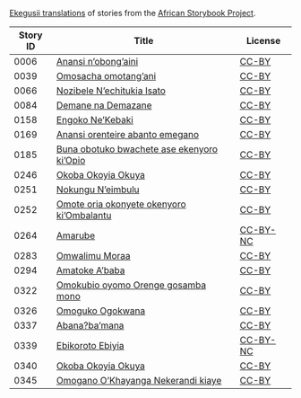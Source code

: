 [Ekegusii translations](http://africanstorybook.org/language/ekegusii) of stories from the [African Storybook Project](http://africanstorybook.org).

Story ID | Title | License
-------- | ----- | -------
0006 | [Anansi n’obong’aini](http://africanstorybook.org/stories/anansi-n’obong’aini) | [CC-BY](https://creativecommons.org/licenses/by/3.0/)
0039 | [Omosacha omotang’ani](http://africanstorybook.org/stories/omosacha-omotang’ani) | [CC-BY](https://creativecommons.org/licenses/by/3.0/)
0066 | [Nozibele N’echitukia Isato](http://africanstorybook.org/stories/nozibele-n’echitukia-isato) | [CC-BY](https://creativecommons.org/licenses/by/3.0/)
0084 | [Demane na Demazane](http://africanstorybook.org/stories/demane-na-demazane-2) | [CC-BY](https://creativecommons.org/licenses/by/3.0/)
0158 | [Engoko Ne’Kebaki](http://africanstorybook.org/stories/engoko-ne’kebaki) | [CC-BY](https://creativecommons.org/licenses/by/3.0/)
0169 | [Anansi orenteire abanto emegano ](http://africanstorybook.org/stories/anansi-orenteire-abanto-emegano) | [CC-BY](https://creativecommons.org/licenses/by/3.0/)
0185 | [Buna obotuko bwachete ase ekenyoro ki’Opio](http://africanstorybook.org/stories/buna-obotuko-bwachete-ase-ekenyoro-ki’opio) | [CC-BY](https://creativecommons.org/licenses/by/3.0/)
0246 | [Okoba Okoyia Okuya ](http://africanstorybook.org/stories/okoba-okoyia-okuya) | [CC-BY](https://creativecommons.org/licenses/by/3.0/)
0251 | [Nokungu N’eimbulu](http://africanstorybook.org/stories/nokungu-n’eimbulu) | [CC-BY](https://creativecommons.org/licenses/by/3.0/)
0252 | [Omote  oria okonyete  okenyoro ki’Ombalantu](http://africanstorybook.org/stories/omote-oria-okonyete-okenyoro-ki’ombalantu) | [CC-BY](https://creativecommons.org/licenses/by/3.0/)
0264 | [Amarube](http://africanstorybook.org/stories/amarube) | [CC-BY-NC](http://creativecommons.org/licenses/by-nc/3.0/)
0283 | [Omwalimu Moraa](http://africanstorybook.org/stories/omwalimu-moraa) | [CC-BY](https://creativecommons.org/licenses/by/3.0/)
0294 | [Amatoke A’baba](http://africanstorybook.org/stories/amatoke-a’baba) | [CC-BY](https://creativecommons.org/licenses/by/3.0/)
0322 | [Omokubio oyomo Orenge gosamba mono](http://africanstorybook.org/stories/omokubio-oyomo-orenge-gosamba-mono) | [CC-BY](https://creativecommons.org/licenses/by/3.0/)
0326 | [Omoguko Ogokwana](http://africanstorybook.org/stories/omoguko-ogokwana) | [CC-BY](https://creativecommons.org/licenses/by/3.0/)
0337 | [Abana?ba’mana](http://africanstorybook.org/stories/abana%0Bba%E2%80%99mana) | [CC-BY](https://creativecommons.org/licenses/by/3.0/)
0339 | [Ebikoroto Ebiyia](http://africanstorybook.org/stories/ebikoroto-ebiyia) | [CC-BY-NC](http://creativecommons.org/licenses/by-nc/3.0/)
0340 | [Okoba Okoyia Okuya](http://africanstorybook.org/stories/okoba-okoyia-okuya-0) | [CC-BY](https://creativecommons.org/licenses/by/3.0/)
0345 | [Omogano O’Khayanga Nekerandi kiaye](http://africanstorybook.org/stories/omogano-o’khayanga-nekerandi-kiaye) | [CC-BY](https://creativecommons.org/licenses/by/3.0/)
